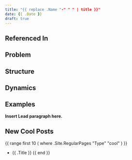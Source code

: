 ```yaml
---
title: "{{ replace .Name "-" " " | title }}"
date: {{ .Date }}
draft: true
---
```



## Referenced In

## Problem 


## Structure

## Dynamics 


## Examples
**Insert Lead paragraph here.**

## New Cool Posts

{{ range first 10 ( where .Site.RegularPages "Type" "cool" ) }}
* {{ .Title }}
{{ end }}
